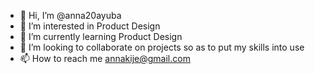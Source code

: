 - 👋 Hi, I’m @anna20ayuba
- 👀 I’m interested in Product Design 
- 🌱 I’m currently learning Product Design
- 💞️ I’m looking to collaborate on projects so as to put my skills into use
- 📫 How to reach me annakije@gmail.com 

<!---
anna20ayuba/anna20ayuba is a ✨ special ✨ repository because its `README.md` (this file) appears on your GitHub profile.
You can click the Preview link to take a look at your changes.
--->
